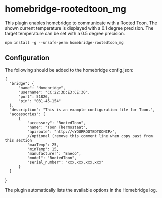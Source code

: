 # homebridge-rootedtoon_mg
This plugin enables homebridge to communicate with a Rooted Toon. The shown current temperature is displayed with a 0.1 degree precision. The target temperature can be set with a 0.5 degree precision.

`npm install -g --unsafe-perm homebridge-rootedtoon_mg`

## Configuration
The following should be added to the homebridge config.json:

    {
      "bridge": {
          "name": "Homebridge",
          "username": "CC:22:3D:E3:CE:30",
          "port": 51826,
          "pin": "031-45-154"
      },
      "description": "This is an example configuration file for Toon.",
      "accessories": [
          {
              "accessory": "RootedToon",
              "name": "Toon Thermostaat",
              "apiroute": "http://<YOURROOTEDTOONIP>",
              //optional (remove this comment line when copy past from this section
              "maxTemp": 25,
              "minTemp": 15,
              "manufacturer": "Eneco",
              "model": "RootedToon",
              "serial_number": "xxx.xxx.xxx.xxx"
          }
      ]
  }

The plugin automatically lists the available options in the Homebridge log.
